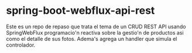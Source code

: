 # spring-boot-webflux-api-rest
Este es un repo de repaso que trata el tema de un CRUD REST API usando SpringWebFlux programacio'n reactiva sobre la gestio'n de productos asi como el detalle de sus fotos. Adema's  agrega un handler que simula el controlador.
